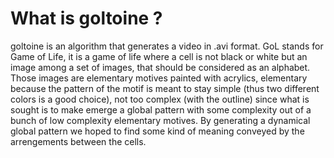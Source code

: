# What is goltoine ?

goltoine is an algorithm that generates a video in .avi format. GoL stands for Game of Life, it is a game of life where a cell is not black or white but an image among a set of images, that should be considered as an alphabet. Those images are elementary motives painted with acrylics, elementary because the pattern of the motif is meant to stay simple (thus two different colors is a good choice), not too complex (with the outline) since what is sought is to make emerge a global pattern with some complexity out of a bunch of low complexity elementary motives. By generating a dynamical global pattern we hoped to find some kind of meaning conveyed by the arrengements between the cells. 
